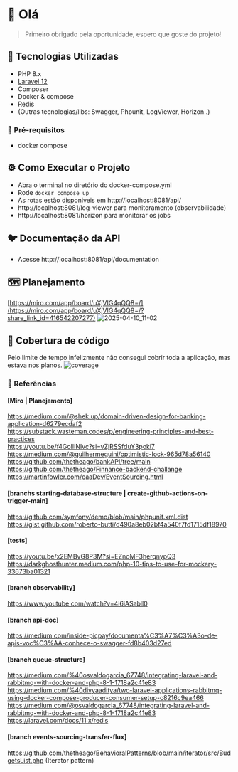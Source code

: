 # 👋 Olá

> Primeiro obrigado pela oportunidade, espero que goste do projeto!

## 🚀 Tecnologias Utilizadas

- PHP 8.x
- [Laravel 12](https://laravel.com/)
- Composer
- Docker & compose
- Redis
- (Outras tecnologias/libs: Swagger, Phpunit, LogViewer, Horizon..)

### 🐨 Pré-requisitos

- docker compose

## ⚙️ Como Executar o Projeto
- Abra o terminal no diretório do docker-compose.yml
- Rode ```docker compose up```
- As rotas estão disponiveis em http://localhost:8081/api/
- http://localhost:8081/log-viewer para monitoramento (observabilidade)
- http://localhost:8081/horizon para monitorar os jobs

## 🐦 Documentação da API
- Acesse http://localhost:8081/api/documentation

## 🗺️ Planejamento
[https://miro.com/app/board/uXjVIG4qQQ8=/](https://miro.com/app/board/uXjVIG4qQQ8=/?share_link_id=416542207277)
![2025-04-10_11-02](https://github.com/user-attachments/assets/9aaaba94-cb58-4307-a195-576e22e22b51)

## 📶 Cobertura de código
Pelo limite de tempo infelizmente não consegui cobrir toda a aplicação, mas estava nos planos.
![coverage](https://github.com/user-attachments/assets/a5cbac05-9c6e-4432-b549-243389bcc407)

### 📄 Referências
#### [Miro | Planejamento]
https://medium.com/@shek.up/domain-driven-design-for-banking-application-d6279ecdaf2  
https://substack.wasteman.codes/p/engineering-principles-and-best-practices  
https://youtu.be/f4GolIiNIvc?si=vZjRSSfduY3poki7
https://medium.com/@guilhermeguini/optimistic-lock-965d78a56140
https://github.com/thetheago/bankAPI/tree/main   
https://github.com/thetheago/Finnance-backend-challange
https://martinfowler.com/eaaDev/EventSourcing.html

#### [branchs starting-database-structure | create-github-actions-on-trigger-main]
https://github.com/symfony/demo/blob/main/phpunit.xml.dist
https://gist.github.com/roberto-butti/d490a8eb02bf4a540f7fd1715df18970

#### [tests]
https://youtu.be/x2EMBvG8P3M?si=EZnoMF3herqnypQ3
https://darkghosthunter.medium.com/php-10-tips-to-use-for-mockery-33673ba01321

#### [branch observability]
https://www.youtube.com/watch?v=4i6iASabll0

#### [branch api-doc]
https://medium.com/inside-picpay/documenta%C3%A7%C3%A3o-de-apis-voc%C3%AA-conhece-o-swagger-fd8b403d27ed

#### [branch queue-structure]
https://medium.com/%40osvaldogarcia_67748/integrating-laravel-and-rabbitmq-with-docker-and-php-8-1-1718a2c41e83
https://medium.com/%40divyaaditya/two-laravel-applications-rabbitmq-using-docker-compose-producer-consumer-setup-c8216c9ea466
https://medium.com/@osvaldogarcia_67748/integrating-laravel-and-rabbitmq-with-docker-and-php-8-1-1718a2c41e83
https://laravel.com/docs/11.x/redis

#### [branch events-sourcing-transfer-flux]
https://github.com/thetheago/BehavioralPatterns/blob/main/iterator/src/BudgetsList.php (Iterator pattern)
